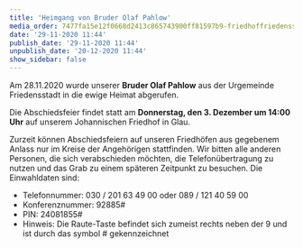 ```yaml
---
title: 'Heimgang von Bruder Olaf Pahlow'
media_order: 7477fa15e12f0668d2413c865743900ff81597b9-friedhoffriedensstadtgrabsteine.jpeg
date: '29-11-2020 11:44'
publish_date: '29-11-2020 11:44'
unpublish_date: '20-12-2020 11:44'
show_sidebar: false
---
```


Am 28.11.2020 wurde unserer **Bruder Olaf Pahlow** aus der Urgemeinde Friedensstadt in die ewige Heimat abgerufen.

Die Abschiedsfeier findet statt am **Donnerstag, den 3. Dezember um 14:00 Uhr** auf unserem Johannischen Friedhof in Glau.

Zurzeit können Abschiedsfeiern auf unseren Friedhöfen aus gegebenem Anlass nur im Kreise der Angehörigen stattfinden. Wir bitten alle anderen Personen, die sich verabschieden möchten, die Telefonübertragung zu nutzen und das Grab zu einem späteren Zeitpunkt zu besuchen. Die Einwahldaten sind:
* Telefonnummer: 030 / 201 63 49 00 oder 089 / 121 40 59 00
* Konferenznummer: 92885#
* PIN: 24081855#
* Hinweis: Die Raute-Taste befindet sich zumeist rechts neben der 9 und ist durch das symbol # gekennzeichnet